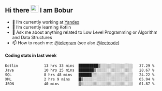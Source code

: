 ## Hi there <img src="https://media.giphy.com/media/hvRJCLFzcasrR4ia7z/giphy.gif" width="25px" height="25px"> I am Bobur

- 💼 I’m currently working at [Yandex](https://yandex.ru/)
- 🌱 I’m currently learning Kotlin
- 💬 Ask me about anything related to Low Level Programming or Algorithm and Data Structures
- 📫 How to reach me: [@telegram](https://t.me/octoant) (see also [@leetcode](https://leetcode.com/octoant/))    

#### Coding stats in last week

<!--START_SECTION:waka-->

```txt
Kotlin            13 hrs 33 mins  █████████▒░░░░░░░░░░░░░░░   37.29 %
Java              10 hrs 25 mins  ███████▒░░░░░░░░░░░░░░░░░   28.67 %
SQL               8 hrs 48 mins   ██████░░░░░░░░░░░░░░░░░░░   24.22 %
XML               2 hrs 9 mins    █▒░░░░░░░░░░░░░░░░░░░░░░░   05.94 %
JSON              40 mins         ▒░░░░░░░░░░░░░░░░░░░░░░░░   01.87 %
```

<!--END_SECTION:waka-->
